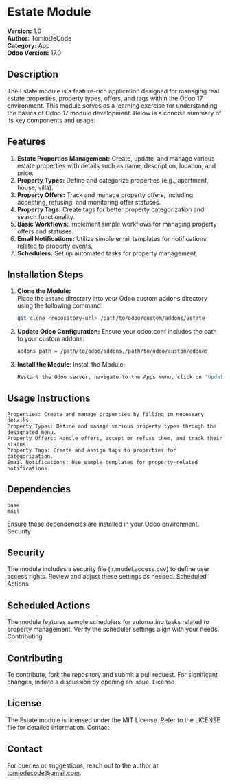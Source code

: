 # Estate Module

**Version:** 1.0  
**Author:** TomioDeCode  
**Category:** App  
**Odoo Version:** 17.0

## Description

The Estate module is a feature-rich application designed for managing real estate properties, property types, offers, and tags within the Odoo 17 environment. This module serves as a learning exercise for understanding the basics of Odoo 17 module development. Below is a concise summary of its key components and usage:

## Features

1. **Estate Properties Management:** Create, update, and manage various estate properties with details such as name, description, location, and price.
2. **Property Types:** Define and categorize properties (e.g., apartment, house, villa).
3. **Property Offers:** Track and manage property offers, including accepting, refusing, and monitoring offer statuses.
4. **Property Tags:** Create tags for better property categorization and search functionality.
5. **Basic Workflows:** Implement simple workflows for managing property offers and statuses.
6. **Email Notifications:** Utilize simple email templates for notifications related to property events.
7. **Schedulers:** Set up automated tasks for property management.

## Installation Steps

1. **Clone the Module:**  
   Place the `estate` directory into your Odoo custom addons directory using the following command:
   ```bash
   git clone <repository-url> /path/to/odoo/custom/addons/estate

2. **Update Odoo Configuration:**
    Ensure your odoo.conf includes the path to your custom addons:
   
    ```bash
    addons_path = /path/to/odoo/addons,/path/to/odoo/custom/addons
3. **Install the Module**:
    Install the Module:
   
    ```bash
    Restart the Odoo server, navigate to the Apps menu, click on "Update Apps List," search for "Estate," and install it.

## Usage Instructions

    Properties: Create and manage properties by filling in necessary details.
    Property Types: Define and manage various property types through the designated menu.
    Property Offers: Handle offers, accept or refuse them, and track their status.
    Property Tags: Create and assign tags to properties for categorization.
    Email Notifications: Use sample templates for property-related notifications.

## Dependencies

    base
    mail

Ensure these dependencies are installed in your Odoo environment.
Security

## Security

The module includes a security file (ir.model.access.csv) to define user access rights. Review and adjust these settings as needed.
Scheduled Actions

## Scheduled Actions

The module features sample schedulers for automating tasks related to property management. Verify the scheduler settings align with your needs.
Contributing

## Contributing

To contribute, fork the repository and submit a pull request. For significant changes, initiate a discussion by opening an issue.
License

## License

The Estate module is licensed under the MIT License. Refer to the LICENSE file for detailed information.
Contact

## Contact

For queries or suggestions, reach out to the author at tomiodecode@gmail.com.
